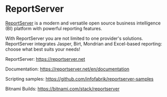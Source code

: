 # ReportServer

[ReportServer](https://reportserver.net) is a modern and versatile open source business intelligence (BI) platform with powerful reporting features.

With ReportServer you are not limited to one provider's solutions. ReportServer integrates Jasper, Birt, Mondrian and Excel-based reporting: choose what best suits your needs!

ReportServer: https://reportserver.net

Documentation: https://reportserver.net/en/documentation

Scripting samples: https://github.com/infofabrik/reportserver-samples

Bitnami Builds: https://bitnami.com/stack/reportserver
